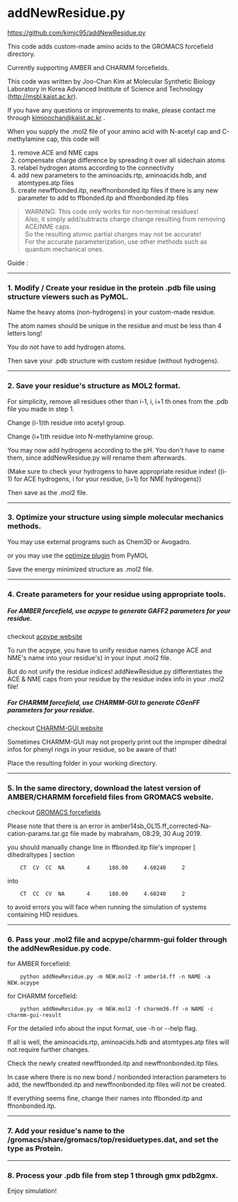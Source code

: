 addNewResidue.py
================

<https://github.com/kimjc95/addNewResidue.py>

This code adds custom-made amino acids to the GROMACS forcefield directory. 

Currently supporting AMBER and CHARMM forcefields.

This code was written by Joo-Chan Kim at Molecular Synthetic Biology Laboratory in Korea Advanced Institute of Science and Technology (<http://msbl.kaist.ac.kr>).

If you have any questions or improvements to make, please contact me through <kimjoochan@kaist.ac.kr> .

When you supply the .mol2 file of your amino acid with N-acetyl cap and C-methylamine cap, this code will
1. remove ACE and NME caps
2. compensate charge difference by spreading it over all sidechain atoms
3. relabel hydrogen atoms according to the connectivity
4. add new parameters to the aminoacids.rtp, aminoacids.hdb, and atomtypes.atp files
5. create newffbonded.itp, newffnonbonded.itp files if there is any new parameter to add to ffbonded.itp and ffnonbonded.itp files

>WARNING: This code only works for non-terminal residues!    
>Also, it simply add/subtracts charge change resulting from removing ACE/NME caps.    
>So the resulting atomic partial charges may not be accurate!    
>For the accurate parameterization, use other methods such as quantum mechanical ones.

Guide :

*****

### 1. Modify / Create your residue in the protein .pdb file using structure viewers such as PyMOL.

Name the heavy atoms (non-hydrogens) in your custom-made residue.

The atom names should be unique in the residue and must be less than 4 letters long!

You do not have to add hydrogen atoms.

Then save your .pdb structure with custom residue (without hydrogens).

*****

### 2. Save your residue's structure as MOL2 format.

For simplicity, remove all residues other than i-1, i, i+1 th ones from the .pdb file you made in step 1.

Change (i-1)th residue into acetyl group.

Change (i+1)th residue into N-methylamine group.

You may now add hydrogens according to the pH. You don't have to name them, since addNewResidue.py will rename them afterwards.

(Make sure to check your hydrogens to have appropriate residue index! ((i-1) for ACE hydrogens, i for your residue, (i+1) for NME hydrogens))

Then save as the .mol2 file.

*****

### 3. Optimize your structure using simple molecular mechanics methods.

You may use external programs such as Chem3D or Avogadro.

or you may use the [optimize plugin](https://pymolwiki.org/index.php/Optimize) from PyMOL 

Save the energy minimized structure as .mol2 file.

*****

### 4. Create parameters for your residue using appropriate tools.

##### For AMBER forcefield, use acpype to generate GAFF2 parameters for your residue.

checkout [acpype website](https://github.com/alanwilter/acpype)

To run the acpype, you have to unify residue names (change ACE and NME's name into your residue's) in your input .mol2 file.

But do not unify the residue indices! addNewResidue.py differentiates the ACE & NME caps from your residue by the residue index info in your .mol2 file!

##### For CHARMM forcefield, use CHARMM-GUI to generate CGenFF parameters for your residue.

checkout [CHARMM-GUI website](https://charmm-gui.org/)

Sometimes CHARMM-GUI may not properly print out the improper dihedral infos for phenyl rings in your residue, so be aware of that!

Place the resulting folder in your working directory.

*****

### 5. In the same directory, download the latest version of AMBER/CHARMM forcefield files from GROMACS website.

checkout [GROMACS forcefields](https://www.gromacs.org/Downloads/User_contributions/Force_fields)

Please note that there is an error in amber14sb_OL15.ff_corrected-Na-cation-params.tar.gz file made by mabraham, 08:29, 30 Aug 2019.

you should manually change line in ffbonded.itp file's improper [ dihedraltypes ] section 

        CT  CV  CC  NA       4      180.00     4.60240     2
        
into

        CT  CC  CV  NA       4      180.00     4.60240     2

to avoid errors you will face when running the simulation of systems containing HID residues.

*****

### 6. Pass your .mol2 file and acpype/charmm-gui folder through the addNewResidue.py code.

for AMBER forcefield:

        python addNewResidue.py -m NEW.mol2 -f amber14.ff -n NAME -a NEW.acpype
        
for CHARMM forcefield:
        
        python addNewResidue.py -m NEW.mol2 -f charmm36.ff -n NAME -c charmm-gui-result

For the detailed info about the input format, use -h or --help flag.

If all is well, the aminoacids.rtp, aminoacids.hdb and atomtypes.atp files will not require further changes.

Check the newly created newffbonded.itp and newffnonbonded.itp files.

In case where there is no new bond / nonbonded interaction parameters to add, the newffbonded.itp and newffnonbonded.itp files will not be created.

If everything seems fine, change their names into ffbonded.itp and ffnonbonded.itp.

*****

### 7. Add your residue's name to the /gromacs/share/gromacs/top/residuetypes.dat, and set the type as Protein.

*****

### 8. Process your .pdb file from step 1 through gmx pdb2gmx.

Enjoy simulation!
 
